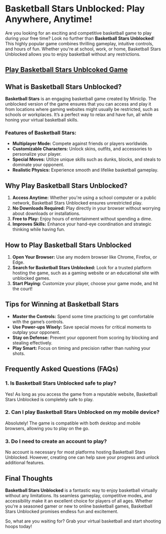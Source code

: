 # Basketball Stars Unblocked: Play Anywhere, Anytime!

Are you looking for an exciting and competitive basketball game to play during your free time? Look no further than **Basketball Stars Unblocked**! This highly popular game combines thrilling gameplay, intuitive controls, and hours of fun. Whether you're at school, work, or home, Basketball Stars Unblocked allows you to enjoy basketball without any restrictions.

## <a href="https://classroom-6x-unblocked.github.io/">Play Basketball Stars Unblcoked Game</a>

## What is Basketball Stars Unblocked?

**Basketball Stars** is an engaging basketball game created by Miniclip. The unblocked version of the game ensures that you can access and play it from locations where gaming websites might usually be restricted, such as schools or workplaces. It’s a perfect way to relax and have fun, all while honing your virtual basketball skills.

### Features of Basketball Stars:

- **Multiplayer Mode:** Compete against friends or players worldwide.
- **Customizable Characters:** Unlock skins, outfits, and accessories to personalize your player.
- **Special Moves:** Utilize unique skills such as dunks, blocks, and steals to dominate your opponent.
- **Realistic Physics:** Experience smooth and lifelike basketball gameplay.

## Why Play Basketball Stars Unblocked?

1. **Access Anytime:** Whether you're using a school computer or a public network, Basketball Stars Unblocked ensures unrestricted play.
2. **No Downloads Required:** Play directly in your browser without worrying about downloads or installations.
3. **Free to Play:** Enjoy hours of entertainment without spending a dime.
4. **Improves Skills:** Enhance your hand-eye coordination and strategic thinking while having fun.

## How to Play Basketball Stars Unblocked

1. **Open Your Browser:** Use any modern browser like Chrome, Firefox, or Edge.
2. **Search for Basketball Stars Unblocked:** Look for a trusted platform hosting the game, such as a gaming website or an educational site with unblocked games.
3. **Start Playing:** Customize your player, choose your game mode, and hit the court!

## Tips for Winning at Basketball Stars

- **Master the Controls:** Spend some time practicing to get comfortable with the game’s controls.
- **Use Power-ups Wisely:** Save special moves for critical moments to outplay your opponent.
- **Stay on Defense:** Prevent your opponent from scoring by blocking and stealing effectively.
- **Play Smart:** Focus on timing and precision rather than rushing your shots.

## Frequently Asked Questions (FAQs)

### 1. Is Basketball Stars Unblocked safe to play?
Yes! As long as you access the game from a reputable website, Basketball Stars Unblocked is completely safe to play.

### 2. Can I play Basketball Stars Unblocked on my mobile device?
Absolutely! The game is compatible with both desktop and mobile browsers, allowing you to play on the go.

### 3. Do I need to create an account to play?
No account is necessary for most platforms hosting Basketball Stars Unblocked. However, creating one can help save your progress and unlock additional features.

## Final Thoughts

**Basketball Stars Unblocked** is a fantastic way to enjoy basketball virtually without any limitations. Its seamless gameplay, competitive modes, and accessibility make it an excellent choice for players of all ages. Whether you're a seasoned gamer or new to online basketball games, Basketball Stars Unblocked promises endless fun and excitement.

So, what are you waiting for? Grab your virtual basketball and start shooting hoops today!

